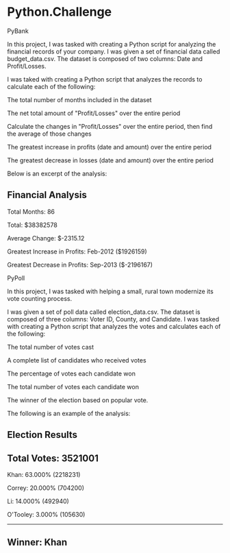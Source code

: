 # Python.Challenge

PyBank



In this project, I was tasked with creating a Python script for analyzing the financial records of your company. I was given a set of financial data called budget_data.csv. The dataset is composed of two columns: Date and Profit/Losses. 


I was taked with creating a Python script that analyzes the records to calculate each of the following:


The total number of months included in the dataset


The net total amount of "Profit/Losses" over the entire period


Calculate the changes in "Profit/Losses" over the entire period, then find the average of those changes


The greatest increase in profits (date and amount) over the entire period


The greatest decrease in losses (date and amount) over the entire period




Below is an excerpt of the analysis:

Financial Analysis
----------------------------
Total Months: 86 

Total: $38382578

Average  Change: $-2315.12

Greatest Increase in Profits: Feb-2012 ($1926159)

Greatest Decrease in Profits: Sep-2013 ($-2196167)






PyPoll



In this project, I was tasked with helping a small, rural town modernize its vote counting process.

I was given a set of poll data called election_data.csv. The dataset is composed of three columns: Voter ID, County, and Candidate. I was tasked with creating a Python script that analyzes the votes and calculates each of the following:


The total number of votes cast


A complete list of candidates who received votes


The percentage of votes each candidate won


The total number of votes each candidate won


The winner of the election based on popular vote.




The following is an example of the analysis:

Election Results
-------------------------
Total Votes: 3521001
-------------------------

Khan: 63.000% (2218231)

Correy: 20.000% (704200)

Li: 14.000% (492940)

O'Tooley: 3.000% (105630)

-------------------------
Winner: Khan
-------------------------

